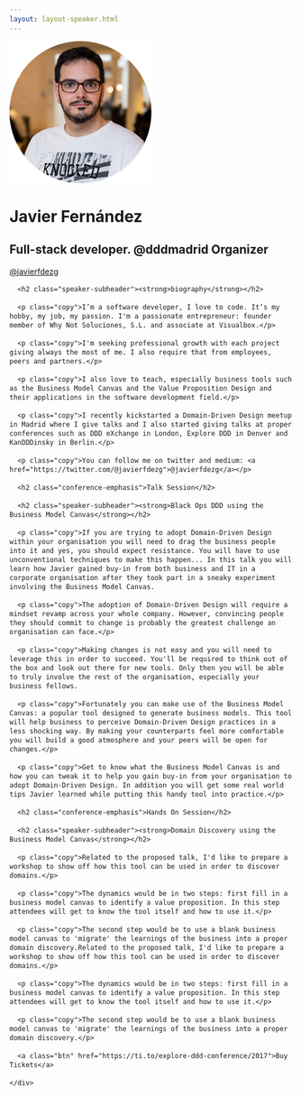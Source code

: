 ```yaml
---
layout: layout-speaker.html
---
```


<div class="container section featured-speaker">
  <div class="row">
    <div class="col-xs-12 col-sm-2 img-container">
      <img class="speaker-page-img" src="../img/speakers/Javier-Fernandez-ON.png" />
      </div>
    <div class="col-xs-12 col-sm-10 copy-container">
      <h1 class="speaker-header">Javier Fernández</h1>
      <h2 class="speaker-subtitle">Full-stack developer. @dddmadrid Organizer</h2>
      <p class="copy"><a class="speaker-handle" href="https://twitter.com/@javierfdezg" target="_blank">@javierfdezg</a></p>

      <h2 class="speaker-subheader"><strong>biography</strong></h2>

      <p class="copy">I’m a software developer, I love to code. It’s my hobby, my job, my passion. I'm a passionate entrepreneur: founder member of Why Not Soluciones, S.L. and associate at Visualbox.</p>

      <p class="copy">I'm seeking professional growth with each project giving always the most of me. I also require that from employees, peers and partners.</p>

      <p class="copy">I also love to teach, especially business tools such as the Business Model Canvas and the Value Proposition Design and their applications in the software development field.</p>

      <p class="copy">I recently kickstarted a Domain-Driven Design meetup in Madrid where I give talks and I also started giving talks at proper conferences such as DDD eXchange in London, Explore DDD in Denver and KanDDDinsky in Berlin.</p>

      <p class="copy">You can follow me on twitter and medium: <a href="https://twitter.com/@javierfdezg">@javierfdezg</a></p>

      <h2 class="conference-emphasis">Talk Session</h2>

      <h2 class="speaker-subheader"><strong>Black Ops DDD using the Business Model Canvas</strong></h2>

      <p class="copy">If you are trying to adopt Domain-Driven Design within your organisation you will need to drag the business people into it and yes, you should expect resistance. You will have to use unconventional techniques to make this happen... In this talk you will learn how Javier gained buy-in from both business and IT in a corporate organisation after they took part in a sneaky experiment involving the Business Model Canvas.

      <p class="copy">The adoption of Domain-Driven Design will require a mindset revamp across your whole company. However, convincing people they should commit to change is probably the greatest challenge an organisation can face.</p>

      <p class="copy">Making changes is not easy and you will need to leverage this in order to succeed. You'll be required to think out of the box and look out there for new tools. Only then you will be able to truly involve the rest of the organisation, especially your business fellows.

      <p class="copy">Fortunately you can make use of the Business Model Canvas: a popular tool designed to generate business models. This tool will help business to perceive Domain-Driven Design practices in a less shocking way. By making your counterparts feel more comfortable you will build a good atmosphere and your peers will be open for changes.</p>

      <p class="copy">Get to know what the Business Model Canvas is and how you can tweak it to help you gain buy-in from your organisation to adopt Domain-Driven Design. In addition you will get some real world tips Javier learned while putting this handy tool into practice.</p>

      <h2 class="conference-emphasis">Hands On Session</h2>

      <h2 class="speaker-subheader"><strong>Domain Discovery using the Business Model Canvas</strong></h2>

      <p class="copy">Related to the proposed talk, I'd like to prepare a workshop to show off how this tool can be used in order to discover domains.</p>

      <p class="copy">The dynamics would be in two steps: first fill in a business model canvas to identify a value proposition. In this step attendees will get to know the tool itself and how to use it.</p>

      <p class="copy">The second step would be to use a blank business model canvas to 'migrate' the learnings of the business into a proper domain discovery.Related to the proposed talk, I'd like to prepare a workshop to show off how this tool can be used in order to discover domains.</p>

      <p class="copy">The dynamics would be in two steps: first fill in a business model canvas to identify a value proposition. In this step attendees will get to know the tool itself and how to use it.</p>

      <p class="copy">The second step would be to use a blank business model canvas to 'migrate' the learnings of the business into a proper domain discovery.</p>

      <a class="btn" href="https://ti.to/explore-ddd-conference/2017">Buy Tickets</a>

    </div>
</div>
</div>
